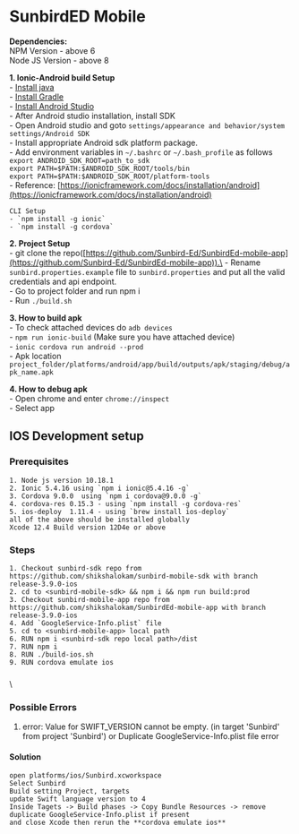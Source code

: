 # SunbirdED Mobile

**Dependencies:**\
NPM Version - above 6\
Node JS Version - above 8

**1. Ionic-Android build Setup**\
\- [Install java](https://www.oracle.com/technetwork/java/javase/downloads/jdk8-downloads-2133151.html)\
\- [Install Gradle](https://gradle.org/install/)\
\- [Install Android Studio](https://developer.android.com/studio/)\
\- After Android studio installation, install SDK\
\- Open Android studio and goto `settings/appearance and behavior/system settings/Android SDK`\
\- Install appropriate Android sdk platform package.\
\- Add environment variables in `~/.bashrc` or `~/.bash_profile` as follows\
`export ANDROID_SDK_ROOT=path_to_sdk`\
`export PATH=$PATH:$ANDROID_SDK_ROOT/tools/bin`\
`export PATH=$PATH:$ANDROID_SDK_ROOT/platform-tools`\
\- Reference: [https://ionicframework.com/docs/installation/android](https://ionicframework.com/docs/installation/android)

```
CLI Setup    
- `npm install -g ionic`   
- `npm install -g cordova`   
```

**2. Project Setup**\
\- git clone the repo([https://github.com/Sunbird-Ed/SunbirdEd-mobile-app](https://github.com/Sunbird-Ed/SunbirdEd-mobile-app)).\
\- Rename `sunbird.properties.example` file to `sunbird.properties` and put all the valid credentials and api endpoint.\
\- Go to project folder and run npm i\
\- Run `./build.sh`

**3. How to build apk**\
\- To check attached devices do `adb devices`\
\- `npm run ionic-build` (Make sure you have attached device)\
\- `ionic cordova run android --prod`\
\- Apk location `project_folder/platforms/android/app/build/outputs/apk/staging/debug/apk_name.apk`

**4. How to debug apk**\
\- Open chrome and enter `chrome://inspect`\
\- Select app

## IOS Development setup

### Prerequisites

```
1. Node js version 10.18.1
2. Ionic 5.4.16 using `npm i ionic@5.4.16 -g`
3. Cordova 9.0.0  using `npm i cordova@9.0.0 -g`
4. cordova-res 0.15.3 - using `npm install -g cordova-res`
5. ios-deploy  1.11.4 - using `brew install ios-deploy`
all of the above should be installed globally
Xcode 12.4 Build version 12D4e or above
```

### Steps

```
1. Checkout sunbird-sdk repo from https://github.com/shikshalokam/sunbird-mobile-sdk with branch release-3.9.0-ios
2. cd to <sunbird-mobile-sdk> && npm i && npm run build:prod
3. Checkout sunbird-mobile-app repo from https://github.com/shikshalokam/SunbirdEd-mobile-app with branch release-3.9.0-ios
4. Add `GoogleService-Info.plist` file
5. cd to <sunbird-mobile-app> local path
6. RUN npm i <sunbird-sdk repo local path>/dist
7. RUN npm i
8. RUN ./build-ios.sh
9. RUN cordova emulate ios
```

###

\\

### Possible Errors

1. error: Value for SWIFT\_VERSION cannot be empty. (in target 'Sunbird' from project 'Sunbird') or Duplicate GoogleService-Info.plist file error

#### Solution

```
open platforms/ios/Sunbird.xcworkspace 
Select Sunbird 
Build setting Project, targets
update Swift language version to 4 
Inside Tagets -> Build phases -> Copy Bundle Resources -> remove duplicate GoogleService-Info.plist if present
and close Xcode then rerun the **cordova emulate ios**
```
